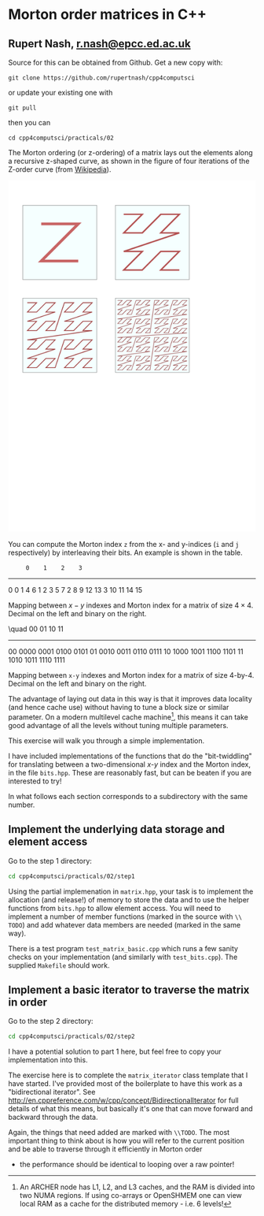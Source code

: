 # Morton order matrices in C++
## Rupert Nash, r.nash@epcc.ed.ac.uk

Source for this can be obtained from Github. Get a new copy with:

```
git clone https://github.com/rupertnash/cpp4computsci
```

or update your existing one with

```
git pull
```

then you can

```
cd cpp4computsci/practicals/02
```

The Morton ordering (or z-ordering) of a matrix lays out the elements
along a recursive z-shaped curve, as shown in the figure of four
iterations of the Z-order curve (from
[Wikipedia](https://en.wikipedia.org/wiki/Z-order_curve)).

![Morton order](mortonorder.png)

You can compute the Morton index `z` from the x- and y-indices (`i`
and `j` respectively) by interleaving their bits. An example is shown
in the table.

         0    1    2    3
  --- ---- ---- ---- ----
  0      0    1    4    6
  1      2    3    5    7
  2      8    9   12   13
  3     10   11   14   15

Mapping between $x-y$ indexes and Morton index for a matrix of size
  $4\times 4$. Decimal on the left and binary on the right.

\quad
           00     01     10     11
  ---- ------ ------ ------ ------
  00     0000   0001   0100   0101
  01     0010   0011   0110   0111
  10     1000   1001   1100   1101
  11     1010   1011   1110   1111

Mapping between `x-y` indexes and Morton index for a matrix of size 
4-by-4. Decimal on the left and binary on the right.

The advantage of laying out data in this way is that it improves data
locality (and hence cache use) without having to tune a block size or
similar parameter. On a modern multilevel cache machine[^1], this
means it can take good advantage of all the levels without tuning
multiple parameters.

This exercise will walk you through a simple implementation.

I have included implementations of the functions that do the
"bit-twiddling" for translating between a two-dimensional $x$-$y$ index
and the Morton index, in the file `bits.hpp`. These are reasonably fast,
but can be beaten if you are interested to try!

In what follows each section corresponds to a subdirectory with the same
number.

## Implement the underlying data storage and element access

Go to the step 1 directory:

```bash
cd cpp4computsci/practicals/02/step1
```

Using the partial implemenation in `matrix.hpp`, your task is to
implement the allocation (and release!) of memory to store the data and
to use the helper functions from `bits.hpp` to allow element access. You
will need to implement a number of member functions (marked in the
source with `\\ TODO`) and add whatever data members are needed (marked in
the same way).

There is a test program `test_matrix_basic.cpp` which runs a few sanity
checks on your implementation (and similarly with `test_bits.cpp`). The
supplied `Makefile` should work.

## Implement a basic iterator to traverse the matrix in order

Go to the step 2 directory:

```bash 
cd cpp4computsci/practicals/02/step2
```

I have a potential solution to part 1 here, but feel free to copy your
implementation into this.

The exercise here is to complete the `matrix_iterator` class template
that I have started. I've provided most of the boilerplate to have
this work as a "bidirectional iterator". See
http://en.cppreference.com/w/cpp/concept/BidirectionalIterator for
full details of what this means, but basically it's one that can move
forward and backward through the data.

Again, the things that need added are marked with `\\TODO`. The most
important thing to think about is how you will refer to the current
position and be able to traverse through it efficiently in Morton order
- the performance should be identical to looping over a raw pointer!


[^1]: An ARCHER node has L1, L2, and L3 caches, and the RAM is divided
    into two NUMA regions. If using co-arrays or OpenSHMEM one can
    view local RAM as a cache for the distributed memory - i.e. 6
    levels!
